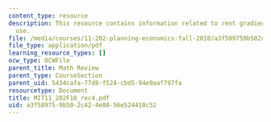 ```yaml
---
content_type: resource
description: This resource contains information related to rent gradients and land
  use.
file: /media/courses/11-202-planning-economics-fall-2010/a3f589759b502c424e8056e524418c52_MIT11_202F10_rec4.pdf
file_type: application/pdf
learning_resource_types: []
ocw_type: OCWFile
parent_title: Math Review
parent_type: CourseSection
parent_uid: 5434cafa-77d8-f524-cbd5-94e9aaf797fa
resourcetype: Document
title: MIT11_202F10_rec4.pdf
uid: a3f58975-9b50-2c42-4e80-56e524418c52
---
```

